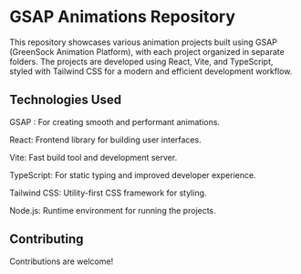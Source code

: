 # GSAP Animations Repository

This repository showcases various animation projects built using GSAP (GreenSock Animation Platform), with each project organized in separate folders. The projects are developed using React, Vite, and TypeScript, styled with Tailwind CSS for a modern and efficient development workflow.


## Technologies Used

GSAP : For creating smooth and performant animations.

React: Frontend library for building user interfaces.

Vite: Fast build tool and development server.

TypeScript: For static typing and improved developer experience.

Tailwind CSS: Utility-first CSS framework for styling.

Node.js: Runtime environment for running the projects.

## Contributing

Contributions are welcome! 
